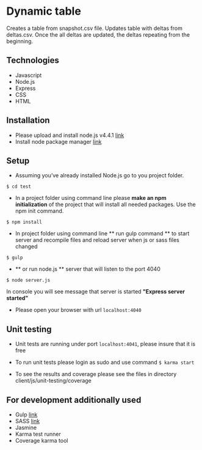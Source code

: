 Dynamic table
==============

Creates a table from snapshot.csv file. Updates table with deltas from deltas.csv.
Once the all deltas are updated, the deltas repeating from the beginning.


Technologies
--------------

* Javascript
* Node.js
* Express
* CSS
* HTML


Installation
--------------

- Please upload and install node.js v4.4.1 [link](https://nodejs.org/en/download/)
- Install node package manager [link](https://www.npmjs.com/)



Setup
--------------
* Assuming you’ve already installed Node.js go to you project folder.

`$ cd test`

* In a project folder using command line please **make an npm initialization** of the project that will install all needed packages. Use the npm init command.

`$ npm install`

* In project folder using command line ** run gulp command ** to start server and recompile files and reload server when js or sass files changed

`$ gulp`

* ** or run node.js ** server that will listen to the port 4040

`$ node server.js`

In console you will see message that server is started **"Express server started"**

* Please open your browser with url `localhost:4040`


Unit testing
--------------
* Unit tests are running under port `localhost:4041`, please insure that it is free
* To run unit tests please login as sudo and use command
`$ karma start`

* To see the results and coverage please see the files in directory
client/js/unit-testing/coverage

For development additionally used
------------------------------------

* Gulp [link](http://gulpjs.com/)
* SASS [link](http://sass-lang.com/)
* Jasmine
* Karma test runner
* Coverage karma tool




